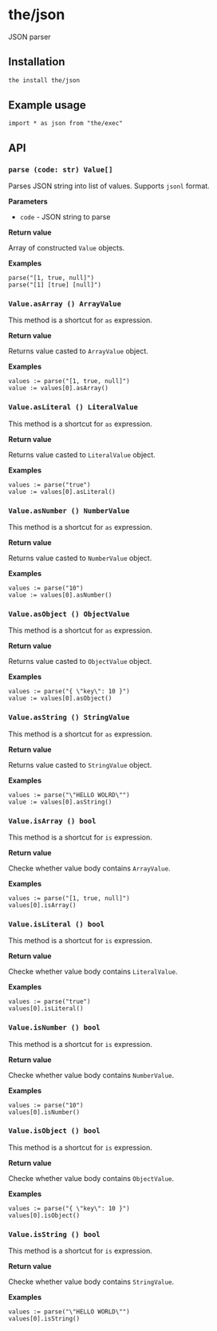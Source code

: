 # the/json
JSON parser

## Installation

```bash
the install the/json
```

## Example usage

```the
import * as json from "the/exec"
```

## API

### `parse (code: str) Value[]`
Parses JSON string into list of values. Supports `jsonl` format.

**Parameters**

- `code` - JSON string to parse

**Return value**

Array of constructed `Value` objects.

**Examples**

```the
parse("[1, true, null]")
parse("[1] [true] [null]")
```

### `Value.asArray () ArrayValue`
This method is a shortcut for `as` expression.

**Return value**

Returns value casted to `ArrayValue` object.

**Examples**

```the
values := parse("[1, true, null]")
value := values[0].asArray()
```

### `Value.asLiteral () LiteralValue`
This method is a shortcut for `as` expression.

**Return value**

Returns value casted to `LiteralValue` object.

**Examples**

```the
values := parse("true")
value := values[0].asLiteral()
```

### `Value.asNumber () NumberValue`
This method is a shortcut for `as` expression.

**Return value**

Returns value casted to `NumberValue` object.

**Examples**

```the
values := parse("10")
value := values[0].asNumber()
```

### `Value.asObject () ObjectValue`
This method is a shortcut for `as` expression.

**Return value**

Returns value casted to `ObjectValue` object.

**Examples**

```the
values := parse("{ \"key\": 10 }")
value := values[0].asObject()
```

### `Value.asString () StringValue`
This method is a shortcut for `as` expression.

**Return value**

Returns value casted to `StringValue` object.

**Examples**

```the
values := parse("\"HELLO WOLRD\"")
value := values[0].asString()
```

### `Value.isArray () bool`
This method is a shortcut for `is` expression.

**Return value**

Checke whether value body contains `ArrayValue`.

**Examples**

```the
values := parse("[1, true, null]")
values[0].isArray()
```

### `Value.isLiteral () bool`
This method is a shortcut for `is` expression.

**Return value**

Checke whether value body contains `LiteralValue`.

**Examples**

```the
values := parse("true")
values[0].isLiteral()
```

### `Value.isNumber () bool`
This method is a shortcut for `is` expression.

**Return value**

Checke whether value body contains `NumberValue`.

**Examples**

```the
values := parse("10")
values[0].isNumber()
```

### `Value.isObject () bool`
This method is a shortcut for `is` expression.

**Return value**

Checke whether value body contains `ObjectValue`.

**Examples**

```the
values := parse("{ \"key\": 10 }")
values[0].isObject()
```

### `Value.isString () bool`
This method is a shortcut for `is` expression.

**Return value**

Checke whether value body contains `StringValue`.

**Examples**

```the
values := parse("\"HELLO WORLD\"")
values[0].isString()
```
